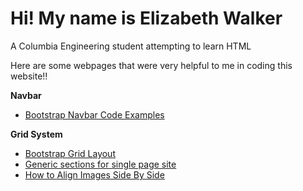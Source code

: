 # Hi! My name is Elizabeth Walker
A Columbia Engineering student attempting to learn HTML

Here are some webpages that were very helpful to me in coding this website!!

<b> Navbar </b>
<ul>
  <li><a href ="https://www.w3schools.com/bootstrap/bootstrap_navbar.asp">Bootstrap Navbar Code Examples </a></li>
</ul>
<b> Grid System </b>
<ul>
  <li> <a href="https://getbootstrap.com/docs/4.0/layout/grid/">Bootstrap Grid Layout</a> </li>
  <li> <a href="https://hub.packtpub.com/generic-section-single-page-based-website/">Generic sections for single page site</a></li>
  <li> <a href="https://www.w3schools.com/howto/howto_css_images_side_by_side.asp">How to Align Images Side By Side</a></li>
</ul>
